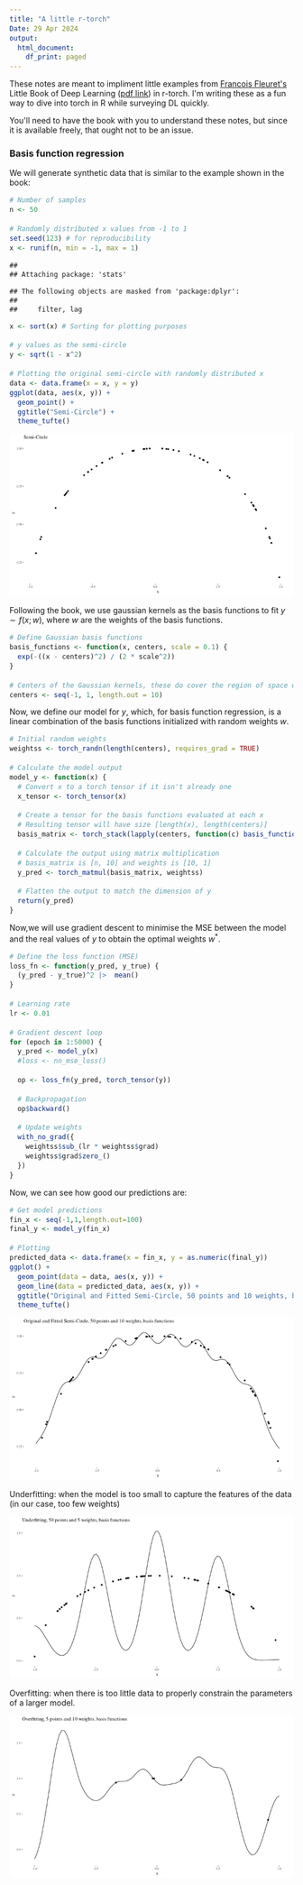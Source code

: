 ```yaml
---
title: "A little r-torch"
Date: 29 Apr 2024
output:
  html_document:
    df_print: paged
---
```


These notes are meant to impliment little examples from [Francois Fleuret's](https://fleuret.org/francois/index.html) Little Book of Deep Learning ([pdf link](https://fleuret.org/public/lbdl.pdf)) in r-torch. I'm writing these as a fun way to dive into torch in R while surveying DL quickly. 

You'll need to have the book with you to understand these notes, but since it is available freely, that ought not to be an issue.




### Basis function regression

We will generate synthetic data that is similar to the example shown in the book:


```r
# Number of samples
n <- 50

# Randomly distributed x values from -1 to 1
set.seed(123) # for reproducibility
x <- runif(n, min = -1, max = 1)
```

```
## 
## Attaching package: 'stats'
```

```
## The following objects are masked from 'package:dplyr':
## 
##     filter, lag
```

```r
x <- sort(x) # Sorting for plotting purposes

# y values as the semi-circle
y <- sqrt(1 - x^2)

# Plotting the original semi-circle with randomly distributed x
data <- data.frame(x = x, y = y)
ggplot(data, aes(x, y)) + 
  geom_point() + 
  ggtitle("Semi-Circle") +
  theme_tufte()
```

![center](/figures/torchlbdl/unnamed-chunk-1-1.png)

Following the book, we use gaussian kernels as the basis functions to fit $y \sim f(x;w)$, where $w$ are the weights of the basis functions.


```r
# Define Gaussian basis functions
basis_functions <- function(x, centers, scale = 0.1) {
  exp(-((x - centers)^2) / (2 * scale^2))
}

# Centers of the Gaussian kernels, these do cover the region of space we are interested in
centers <- seq(-1, 1, length.out = 10)
```

Now, we define our model for $y$, which, for basis function regression, is a linear combination of the basis functions initialized with random weights $w$. 


```r
# Initial random weights
weightss <- torch_randn(length(centers), requires_grad = TRUE)

# Calculate the model output
model_y <- function(x) {
  # Convert x to a torch tensor if it isn't already one
  x_tensor <- torch_tensor(x)
  
  # Create a tensor for the basis functions evaluated at each x
  # Resulting tensor will have size [length(x), length(centers)]
  basis_matrix <- torch_stack(lapply(centers, function(c) basis_functions(x_tensor, c)), dim = 2)
  
  # Calculate the output using matrix multiplication
  # basis_matrix is [n, 10] and weights is [10, 1]
  y_pred <- torch_matmul(basis_matrix, weightss)
  
  # Flatten the output to match the dimension of y
  return(y_pred)
}
```

Now,we will use gradient descent to minimise the MSE between the model and the real values of $y$ to obtain the optimal weights $w^*$. 


```r
# Define the loss function (MSE)
loss_fn <- function(y_pred, y_true) {
  (y_pred - y_true)^2 |>  mean()
}

# Learning rate
lr <- 0.01

# Gradient descent loop
for (epoch in 1:5000) {
  y_pred <- model_y(x)
  #loss <- nn_mse_loss()
  
  op <- loss_fn(y_pred, torch_tensor(y))
  
  # Backpropagation
  op$backward()
  
  # Update weights
  with_no_grad({
    weightss$sub_(lr * weightss$grad)
    weightss$grad$zero_()
  })
}
```

Now, we can see how good our predictions are:

```r
# Get model predictions
fin_x <- seq(-1,1,length.out=100)
final_y <- model_y(fin_x)

# Plotting
predicted_data <- data.frame(x = fin_x, y = as.numeric(final_y))
ggplot() +
  geom_point(data = data, aes(x, y)) +
  geom_line(data = predicted_data, aes(x, y)) +
  ggtitle("Original and Fitted Semi-Circle, 50 points and 10 weights, basis functions") +
  theme_tufte()
```

![center](/figures/torchlbdl/unnamed-chunk-5-1.png)

Underfitting: when the model is too small to capture the features of the data (in our case, too few weights)

![center](/figures/torchlbdl/unnamed-chunk-6-1.png)

Overfitting: when there is too little data to properly constrain the parameters of a larger model.

![center](/figures/torchlbdl/unnamed-chunk-7-1.png)
